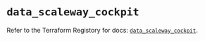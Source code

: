 # `data_scaleway_cockpit`

Refer to the Terraform Registory for docs: [`data_scaleway_cockpit`](https://registry.terraform.io/providers/scaleway/scaleway/2.27.0/docs/data-sources/cockpit).
